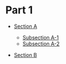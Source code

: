 # Part 1

- [Section A](SectionA.md)

  - [Subsection A-1](SectionA1.md)
  - [Subsection A-2](SectionA2.md)

- [Section B](SectionB.md)
